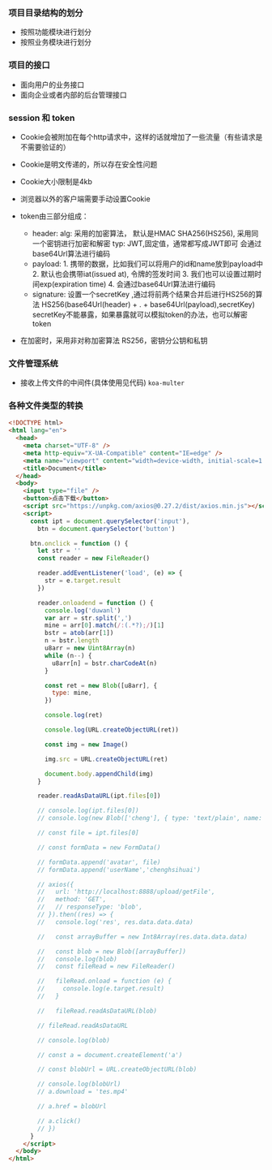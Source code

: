 ### 项目目录结构的划分
- 按照功能模块进行划分
- 按照业务模块进行划分


### 项目的接口
- 面向用户的业务接口
- 面向企业或者内部的后台管理接口

### session 和 token
- Cookie会被附加在每个http请求中，这样的话就增加了一些流量（有些请求是不需要验证的）
- Cookie是明文传递的，所以存在安全性问题
- Cookie大小限制是4kb
- 浏览器以外的客户端需要手动设置Cookie

- token由三部分组成：
  - header: alg: 采用的加密算法， 默认是HMAC SHA256(HS256), 采用同一个密钥进行加密和解密
            typ: JWT,固定值，通常都写成JWT即可
            会通过base64Url算法进行编码
  - payload: 1. 携带的数据，比如我们可以将用户的id和name放到payload中
             2. 默认也会携带iat(issued at), 令牌的签发时间
             3. 我们也可以设置过期时间exp(expiration time)
             4. 会通过base64Url算法进行编码
  - signature: 设置一个secretKey ,通过将前两个结果合并后进行HS256的算法
               HS256(base64Url(header) + . + base64Url(payload),secretKey)
               secretKey不能暴露，如果暴露就可以模拟token的办法，也可以解密token
- 在加密时，采用非对称加密算法 RS256，密钥分公钥和私钥

### 文件管理系统
- 接收上传文件的中间件(具体使用见代码)
 `koa-multer`

### 各种文件类型的转换
```html
<!DOCTYPE html>
<html lang="en">
  <head>
    <meta charset="UTF-8" />
    <meta http-equiv="X-UA-Compatible" content="IE=edge" />
    <meta name="viewport" content="width=device-width, initial-scale=1.0" />
    <title>Document</title>
  </head>
  <body>
    <input type="file" />
    <button>点击下载</button>
    <script src="https://unpkg.com/axios@0.27.2/dist/axios.min.js"></script>
    <script>
      const ipt = document.querySelector('input'),
        btn = document.querySelector('button')

      btn.onclick = function () {
        let str = ''
        const reader = new FileReader()

        reader.addEventListener('load', (e) => {
          str = e.target.result
        })

        reader.onloadend = function () {
          console.log('duwanl')
          var arr = str.split(',')
          mine = arr[0].match(/:(.*?);/)[1]
          bstr = atob(arr[1])
          n = bstr.length
          u8arr = new Uint8Array(n)
          while (n--) {
            u8arr[n] = bstr.charCodeAt(n)
          }

          const ret = new Blob([u8arr], {
            type: mine,
          })

          console.log(ret)

          console.log(URL.createObjectURL(ret))

          const img = new Image()

          img.src = URL.createObjectURL(ret)

          document.body.appendChild(img)
        }

        reader.readAsDataURL(ipt.files[0])

        // console.log(ipt.files[0])
        // console.log(new Blob(['cheng'], { type: 'text/plain', name: 'cheng' }))

        // const file = ipt.files[0]

        // const formData = new FormData()

        // formData.append('avatar', file)
        // formData.append('userName','chenghsihuai')

        // axios({
        //   url: 'http://localhost:8888/upload/getFile',
        //   method: 'GET',
        //   // responseType: 'blob',
        // }).then((res) => {
        //   console.log('res', res.data.data.data)

        //   const arrayBuffer = new Int8Array(res.data.data.data)

        //   const blob = new Blob([arrayBuffer])
        //   console.log(blob)
        //   const fileRead = new FileReader()

        //   fileRead.onload = function (e) {
        //     console.log(e.target.result)
        //   }

        //   fileRead.readAsDataURL(blob)

        // fileRead.readAsDataURL

        // console.log(blob)

        // const a = document.createElement('a')

        // const blobUrl = URL.createObjectURL(blob)

        // console.log(blobUrl)
        // a.download = 'tes.mp4'

        // a.href = blobUrl

        // a.click()
        // })
      }
    </script>
  </body>
</html>
```


